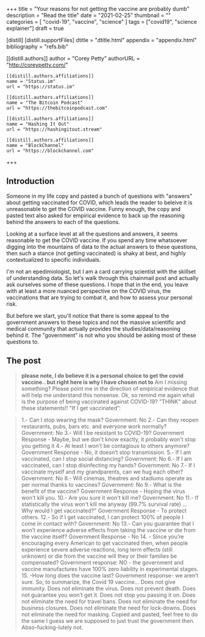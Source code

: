 +++
title = "Your reasons for not getting the vaccine are probably dumb"
description = "Read the title"
date = "2021-02-25"
thumbnail = ""
categories = [
  "covid-19", "vaccine", "science"
]
tags = ["covid19", "science explainer"]
draft = true

[distill]
  [distill.supportFiles]
  dtitle = "dtitle.html"
  appendix = "appendix.html"
  bibliography = "refs.bib"

  [[distill.authors]]
  author = "Corey Petty"
  authorURL = "http://coreypetty.com/"

    [[distill.authors.affiliations]]
    name = "Status.im"
    url = "https://status.im"

    [[distill.authors.affiliations]]
    name = "The Bitcoin Podcast"
    url = "https://thebitcoinpodcast.com"

    [[distill.authors.affiliations]]
    name = "Hashing It Out"
    url = "https://hashingitout.stream"

    [[distill.authors.affiliations]]
    name = "BlockChannel"
    url = "https://blockchannel.com"
+++


<d-abstract>
  <p></p>
</d-abstract>

## Introduction

Someone in my life copy and pasted a bunch of questions with "answers" about getting vaccinated for COVID, which leads the reader to beleive it is unreasonable to get the COVID vaccine. Funny enough, the copy and pasted text also asked for empirical evidence to back up the reasoning behind the answers to each of the questions. 

Looking at a surface level at all the questions and answers, it seems reasonable to get the COVID vaccine. If you spend any time whatsoever digging into the mountains of data to the actual answers to these questions, then such a stance (not getting vaccinated) is shaky at best, and highly contextualized to specific individuals. 

I'm not an epedimiologist, but I am a card carrying scientist with the skillset of understanding data. So let's walk through this chainmail post and actually ask ourselves some of these questions. I hope that in the end, you leave with at least a more nuanced perspective on the COVID virus, the vaccinations that are trying to combat it, and how to assess your personal risk. 

But before we start, you'll notice that there is some appeal to the government answers to these topics and not the massive scientific and medical community that actually provides the studies/data/reasoning behind it. The "government" is not who you should be asking most of these questions to. 

## The post

> **please note,  I do believe it is a personal choice to get the covid vaccine.. but right here is why I have chosen not to**
> Am I missing something? Please point me in the direction of empirical evidence that will help me understand this nonsense.
> Ok, so remind me again what is the purpose of being vaccinated against COVID-19? "THINK" about these statements!!
> "If I get vaccinated”:


> 1.- Can I stop wearing the mask? Government: No
> 2.- Can they reopen restaurants, pubs, bars etc. and everyone work normally? Government: No
> 3.- Will I be resistant to COVID-19? Government Response - Maybe, but we don't know exactly, it probably won't stop you getting it
> 4.- At least I won't be contagious to others anymore? Government Response - No, it doesn’t stop transmission.
> 5.- If I am vaccinated, can I stop social distancing? Government: No
> 6.- If I am vaccinated, can I stop disinfecting my hands? Government: No
> 7.- If I vaccinate myself and my grandparents, can we hug each other? Government: No
> 8.- Will cinemas, theatres and stadiums operate as per normal thanks to vaccines? Government: No
> 9.- What is the benefit of the vaccine? Government Response - Hoping the virus won't kill you.
> 10.- Are you sure it won't kill me? Government: No
> 11.- If statistically the virus won't kill me anyway (99.7% survival rate) ... Why would I get vaccinated?" Government Response - To protect others.
> 12.- So if I get vaccinated, I can protect 100% of people I come in contact with? Government: No
> 13.- Can you guarantee that I won’t experience adverse effects from taking the vaccine or die from the vaccine itself? Government Response - No
> 14. - Since you’re encouraging every American to get vaccinated then, when people experience severe adverse reactions, long term effects (still unknown) or die from the vaccine will they or their families be compensated? Government response: NO - the government and vaccine manufactures have 100% zero liability in experimental stages.
> 15. -How long does the vaccine last? Government response- we aren’t sure.
> So, to summarize, the Covid 19 vaccine... Does not give immunity. Does not eliminate the virus. Does not prevent death. Does not guarantee you won’t get it. Does not stop you passing it on. Does not eliminate the need for travel bans. Does not eliminate the need for business closures. Does not eliminate the need for lock-downs. Does not eliminate the need for masking.
> Copied and pasted, feel free to do the same
> I guess we are supposed to just trust the government then.
Abso-fucking-lutely not. 